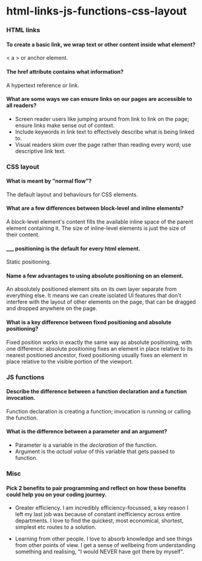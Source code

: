 # html-links-js-functions-css-layout

### HTML links

#### To create a basic link, we wrap text or other content inside what element?

< a > or anchor element.

#### The href attribute contains what information?

A hypertext reference or link.

#### What are some ways we can ensure links on our pages are accessible to all readers?

- Screen reader users like jumping around from link to link on the page; ensure links make sense out of context.
- Include keywords in link text to effectively describe what is being linked to.
- Visual readers skim over the page rather than reading every word; use descriptive link text.

### CSS layout

#### What is meant by “normal flow”?

The default layout and behaviours for CSS elements.

#### What are a few differences between block-level and inline elements?

A block-level element's content fills the available inline space of the parent element containing it. The size of inline-level elements is just the size of their content.

#### \_\_\_ positioning is the default for every html element.

Static positioning.

#### Name a few advantages to using absolute positioning on an element.

An absolutely positioned element sits on its own layer separate from everything else. It means we can create isolated UI features that don't interfere with the layout of other elements on the page, that can be dragged and dropped anywhere on the page.

#### What is a key difference between fixed positioning and absolute positioning?

Fixed position works in exactly the same way as absolute positioning, with one difference: absolute positioning fixes an element in place relative to its nearest positioned ancestor, fixed positioning usually fixes an element in place relative to the visible portion of the viewport.

### JS functions

#### Describe the difference between a function declaration and a function invocation.

Function declaration is creating a function; invocation is running or calling the function.

#### What is the difference between a parameter and an argument?

- Parameter is a variable in the _declaration_ of the function.
- Argument is the _actual value_ of this variable that gets passed to function.

### Misc

#### Pick 2 benefits to pair programming and reflect on how these benefits could help you on your coding journey.

- Greater efficiency. I am incredibly efficiency-focussed, a key reason I left my last job was because of constant inefficiency across entire departments. I love to find the quickest, most economical, shortest, simplest etc routes to a solution.

- Learning from other people. I love to absorb knowledge and see things from other points of view. I get a sense of wellbeing from understanding something and realising, "I would NEVER have got there by myself".
